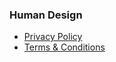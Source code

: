 ### Human Design
* [Privacy Policy](privacy-policy.md)
* [Terms & Conditions](terms-and-conditions.md)
